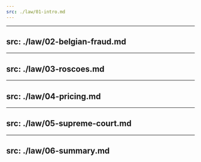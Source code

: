 ```yaml
---
src: ./law/01-intro.md
---
```


---
src: ./law/02-belgian-fraud.md
---

---
src: ./law/03-roscoes.md
---

---
src: ./law/04-pricing.md
---

---
src: ./law/05-supreme-court.md
---

---
src: ./law/06-summary.md
---
